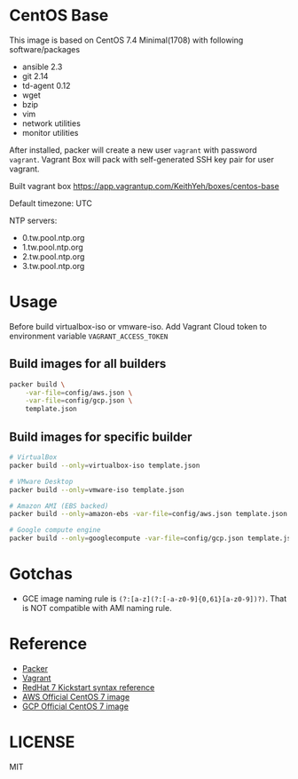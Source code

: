 # CentOS Base
This image is based on CentOS 7.4 Minimal(1708) with following software/packages
- ansible 2.3
- git 2.14
- td-agent 0.12
- wget
- bzip
- vim
- network utilities
- monitor utilities

After installed, packer will create a new user `vagrant` with password `vagrant`.
Vagrant Box will pack with self-generated SSH key pair for user vagrant.

Built vagrant box
https://app.vagrantup.com/KeithYeh/boxes/centos-base

Default timezone: UTC

NTP servers:
- 0.tw.pool.ntp.org
- 1.tw.pool.ntp.org
- 2.tw.pool.ntp.org
- 3.tw.pool.ntp.org

# Usage
Before build virtualbox-iso or vmware-iso. Add Vagrant Cloud token to environment variable `VAGRANT_ACCESS_TOKEN`

## Build images for all builders
```bash
packer build \
    -var-file=config/aws.json \
    -var-file=config/gcp.json \
    template.json
```
## Build images for specific builder
```bash
# VirtualBox
packer build --only=virtualbox-iso template.json

# VMware Desktop
packer build --only=vmware-iso template.json

# Amazon AMI (EBS backed)
packer build --only=amazon-ebs -var-file=config/aws.json template.json

# Google compute engine
packer build --only=googlecompute -var-file=config/gcp.json template.json
```

# Gotchas
- GCE image naming rule is `(?:[a-z](?:[-a-z0-9]{0,61}[a-z0-9])?)`. That is NOT compatible with AMI naming rule.

# Reference
- [Packer](https://www.packer.io/docs/index.html)
- [Vagrant](https://www.vagrantup.com/docs/index.html)
- [RedHat 7 Kickstart syntax reference](https://access.redhat.com/documentation/en-us/red_hat_enterprise_linux/7/html/installation_guide/sect-kickstart-syntax)
- [AWS Official CentOS 7 image](https://aws.amazon.com/marketplace/pp/B00O7WM7QW)
- [GCP Official CentOS 7 image](https://cloud.google.com/compute/docs/images#os-details)

# LICENSE
MIT
